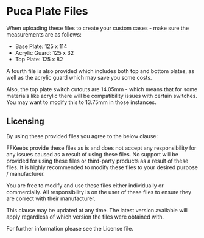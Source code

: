 # Puca Plate Files

When uploading these files to create your custom cases - make sure the measurements are as follows:

 - Base Plate: 125 x 114 
 - Acrylic Guard: 125 x 32 
 - Top Plate: 125 x 82 

A fourth file is also provided which includes both top and bottom plates, as well as the acrylic guard which may save you some costs. 

Also, the top plate switch cutouts are 14.05mm - which means that for some materials like acrylic there will be compatibility issues with certain switches. You may want to modify this to 13.75mm in those instances.

## Licensing

By using these provided files you agree to the below clause:

FFKeebs provide these files as is and does not accept any responsibility for any issues caused as a result of using these files. No support will be provided for using these files or third-party products as a result of these files. It is highly recommended to modify these files to your desired purpose / manufacturer.

You are free to modify and use these files either individually or commercially. All responsibility is on the user of these files to ensure they are correct with their manufacturer. 

This clause may be updated at any time. The latest version available will apply regardless of which version the files were obtained with.

For further information please see the License file. 
